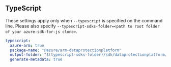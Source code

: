 ## TypeScript

These settings apply only when `--typescript` is specified on the command line.
Please also specify `--typescript-sdks-folder=<path to root folder of your azure-sdk-for-js clone>`.

``` yaml $(typescript)
typescript:
  azure-arm: true
  package-name: "@azure/arm-dataprotectionplatform"
  output-folder: "$(typescript-sdks-folder)/sdk/dataprotectionplatform/arm-dataprotectionplatform"
  generate-metadata: true
```
